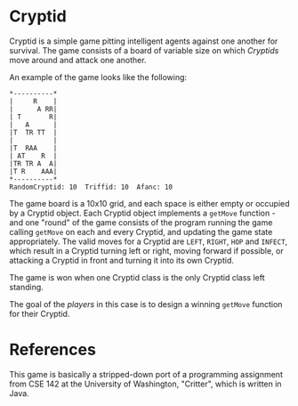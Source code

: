 # Cryptid

Cryptid is a simple game pitting intelligent agents against one another for survival. The game consists of a board of variable size on which _Cryptids_ move around and attack one another.

An example of the game looks like the following:
```
*----------*
|     R    |
|      A RR|
| T       R|
|   A      |
|T  TR TT  |
|          |
|T  RAA    |
| AT    R  |
|TR TR A  A|
|T R    AAA|
*----------*
RandomCryptid: 10  Triffid: 10  Afanc: 10 
```
The game board is a 10x10 grid, and each space is either empty or occupied by a Cryptid object. Each Cryptid object implements a `getMove` function - and one "round" of the game consists of the program running the game calling `getMove` on each and every Cryptid, and updating the game state appropriately.
The valid moves for a Cryptid are `LEFT`, `RIGHT`, `HOP` and `INFECT`, which result in a Cryptid turning left or right, moving forward if possible, or attacking a Cryptid in front and turning it into its own Cryptid.

The game is won when one Cryptid class is the only Cryptid class left standing.

The goal of the _players_ in this case is to design a winning `getMove` function for their Cryptid.

# References
 This game is basically a stripped-down port of a programming assignment from CSE 142 at the University of Washington, "Critter", which is written in Java.


